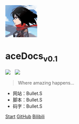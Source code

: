 <!--
 * @Description: 
 * @Author: Bullet.S
 * @Date: 2019-12-05 22:18:42
 * @LastEditors: Bullet.S
 * @LastEditTime: 2019-12-14 06:16:07
 * @Email: animator.bullet@foxmail.com
 -->
![logo](_img/avatar.gif)

# aceDocs<sub>v0.1</sub>

[![](https://img.shields.io/static/v1?label=BulletsTools&message=v0.7&color=success&style=flat&logo=github)](https://github.com/AnimatorBullet/BulletTools)&emsp;[![](https://img.shields.io/static/v1?label=BulletKeyTools&message=v0.7&color=success&style=flat&logo=github)](https://github.com/AnimatorBullet/BulletKeyTools)

> Where amazing happens...

* 网站：Bullet.S
* 脚本：Bullet.S
* 码字：Bullet.S

[Start](Home.md)
[GitHub]("https://github.com/AnimatorBullet")
[Bilibili](https://space.bilibili.com/2031113)
